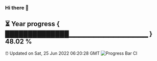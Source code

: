 ### Hi there 👋
⏳ Year progress { ██████████████▁▁▁▁▁▁▁▁▁▁▁▁▁▁▁▁ } 48.02 %
---
⏰ Updated on Sat, 25 Jun 2022 06:20:28 GMT
![Progress Bar CI](https://github.com/liununu/liununu/workflows/Progress%20Bar%20CI/badge.svg)
